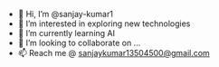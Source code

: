 - 👋 Hi, I’m @sanjay-kumar1
- 👀 I’m interested in exploring new technologies
- 🌱 I’m currently learning AI
- 💞️ I’m looking to collaborate on ...
- 📫 Reach me @  sanjaykumar13504500@gmail.com

<!---
sanjay-kumar1/sanjay-kumar1 is a ✨ special ✨ repository because its `README.md` (this file) appears on your GitHub profile.
You can click the Preview link to take a look at your changes.
--->
